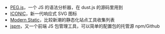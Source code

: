 ---
---

* [PEG.js](http://pegjs.majda.cz/)，一个 JS 的语法分析器，在 dust.js 的源码里用到
* [ICONIC](https://useiconic.com/)，新一代响应式 SVG 图标
* [Modern Static](http://www.modernstatic.com/)，比较新潮的静态化站点工具收集列表
* [jspm](http://jspm.io/)，又一个前端 JS 包管理工具，可以简单的配置包的托管源 npm/Github
